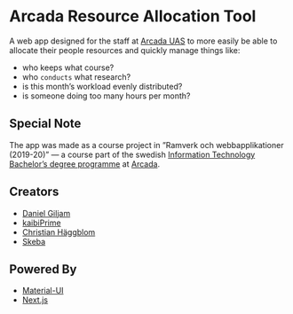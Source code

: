 # Arcada Resource Allocation Tool

A web app designed for the staff at [Arcada UAS](https://www.arcada.fi/en "arcada.fi") to more easily be able to allocate their people resources and quickly manage things like:

- who keeps what course?
- who `conducts` what research?
- is this month’s workload evenly distributed?
- is someone doing too many hours per month?

## Special Note

The app was made as a course project in ”Ramverk och webbapplikationer (2019-20)” — a course part of the swedish [Information Technology Bachelor’s degree programme](https://www.arcada.fi/en/bachelor/information-technology "arcada.fi/en/bachelor/information-technology") at [Arcada](https://www.arcada.fi/en "arcada.fi").

## Creators

- [Daniel Giljam](https://github.com/DanielGiljam "Daniel Giljam's GitHub page")
- [kaibiPrime](https://github.com/kaibiPrime "kaibiPrime's GitHub page")
- [Christian Häggblom](https://github.com/christian-haggblom "Christian Häggblom's GitHub page")
- [Skeba](https://github.com/Skeba "Skeba's GitHub page")

## Powered By

- [Material-UI](https://material-ui.com "material-ui.com")
- [Next.js](https://nextjs.org "nextjs.org")
